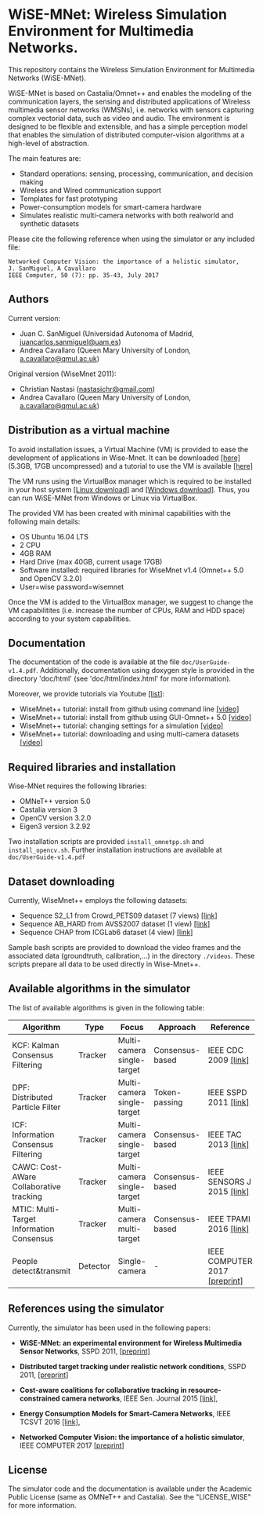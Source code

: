 WiSE-MNet: Wireless Simulation Environment for Multimedia Networks.
============================================================

This repository contains the Wireless Simulation Environment for Multimedia Networks (WiSE-MNet). 

WiSE-MNet is based on Castalia/Omnet++ and enables the modeling of the communication layers, the sensing and distributed applications of Wireless multimedia sensor networks (WMSNs), i.e. networks with sensors capturing complex vectorial data, such as video and audio. The environment is designed to be flexible and extensible, and has a simple perception model that enables the simulation of distributed computer-vision algorithms at a high-level of abstraction.

The main features are:

* Standard operations: sensing, processing, communication, and decision making
* Wireless and Wired communication support
* Templates for fast prototyping
* Power-consumption models for smart-camera hardware
* Simulates realistic multi-camera networks with both realworld
and synthetic datasets

Please cite the following reference when using the simulator or any included file:
 
```
Networked Computer Vision: the importance of a holistic simulator, 
J. SanMiguel, A Cavallaro
IEEE Computer, 50 (7): pp. 35-43, July 2017
```

Authors
-------
Current version:

* Juan C. SanMiguel (Universidad Autonoma of Madrid, juancarlos.sanmiguel@uam.es)
* Andrea Cavallaro (Queen Mary University of London, a.cavallaro@qmul.ac.uk)

Original version (WiseMnet 2011):

* Christian Nastasi (nastasichr@gmail.com)
* Andrea Cavallaro (Queen Mary University of London, a.cavallaro@qmul.ac.uk)


Distribution as a virtual machine
------------
To avoid installation issues, a Virtual Machine (VM) is provided to ease the development of applications in Wise-Mnet. It can be downloaded [[here]](http://www-vpu.eps.uam.es/wisemnet/ubuntu16-wisemnet-v1.4.ova) (5.3GB, 17GB uncompressed) and a tutorial to use the VM is available [[here]](https://youtu.be/_F5v-UrN-y0)

The VM runs using the VirtualBox manager which is required to be installed in your host system [[Linux download]](https://www.virtualbox.org/wiki/Linux_Downloads) and
[[Windows download]](http://download.virtualbox.org/virtualbox/5.1.28/VirtualBox-5.1.28-117968-Win.exe). Thus, you can run WiSE-MNet from Windows or Linux via VirtualBox. 

The provided VM has been created with minimal capabilities with the following main details:

* OS Ubuntu 16.04 LTS
* 2 CPU
* 4GB RAM
* Hard Drive (max 40GB, current usage 17GB) 
* Software installed: required libraries for WiseMnet v1.4 (Omnet++ 5.0 and OpenCV 3.2.0)
* User=wise password=wisemnet

Once the VM is added to the VirtualBox manager, we suggest to change the VM capabilitites (i.e. increase the number of CPUs, RAM and HDD space) according to your system capabilities.

Documentation
------------

The documentation of the code is available at the file `doc/UserGuide-v1.4.pdf`. Additionally, documentation using doxygen style is provided in the directory 'doc/html' (see 'doc/html/index.html' for more information). 

Moreover, we provide tutorials via Youtube [[list]](https://www.youtube.com/playlist?list=PLXw9Diaj9Nhlt3XczwnoEavshvuwDC4N0):

* WiseMnet++ tutorial: install from github using command line [[video]](https://youtu.be/8w01-vg5qIU)
* WiseMnet++ tutorial: install from github using GUI-Omnet++ 5.0 [[video]](https://youtu.be/rpwIUlUu-3Y)
* WiseMnet++ tutorial: changing settings for a simulation [[video]](https://www.youtube.com/watch?v=YGMkfrgR3JI)
* WiseMnet++ tutorial: downloading and using multi-camera datasets [[video]](https://www.youtube.com/watch?v=-Xym_Xk-9OQ)


Required libraries and installation
-------------------------------

Wise-MNet requires the following libraries:

* OMNeT++ version 5.0 
* Castalia version 3 
* OpenCV version 3.2.0 
* Eigen3 version 3.2.92

Two installation scripts are provided `install_omnetpp.sh` and `install_opencv.sh`. Further installation instructions are available at `doc/UserGuide-v1.4.pdf`

 
Dataset downloading
--------------------------------

Currently, WiseMnet++ employs the following datasets:

* Sequence S2_L1 from Crowd_PETS09 dataset (7 views) [[link]](https://goo.gl/vOOkzr)
* Sequence AB_HARD from AVSS2007 dataset (1 view) [[link]](https://goo.gl/NeCuzY)
* Sequence CHAP from ICGLab6 dataset (4 view) [[link]](https://www.tugraz.at/institute/icg/research/team-bischof/lrs/downloads/lab6)

Sample bash scripts are provided to download the video frames and the associated data (groundtruth, calibration,...) in the directory `./videos`. These scripts prepare all data to be used directly in Wise-Mnet++.

Available algorithms in the simulator
----------------------------------

The list of available algorithms is given in the following table:

Algorithm | Type | Focus | Approach | Reference         
------------- | ------------- | ------------- | ------------- | ------------------
KCF: Kalman Consensus Filtering  | Tracker | Multi-camera single-target | Consensus-based | IEEE CDC 2009 [[link]](http://ieeexplore.ieee.org/document/4118472)
DPF: Distributed Particle Filter  | Tracker | Multi-camera single-target | Token-passing | IEEE SSPD 2011 [[link]](http://ieeexplore.ieee.org/document/6253415/)
ICF: Information Consensus Filtering  | Tracker | Multi-camera single-target | Consensus-based | IEEE TAC 2013 [[link]](http://ieeexplore.ieee.org/document/6576197/)
CAWC: Cost-AWare Collaborative tracking  | Tracker | Multi-camera single-target | Consensus-based | IEEE SENSORS J 2015 [[link]](http://ieeexplore.ieee.org/document/694578/)
MTIC: Multi-Target Information Consensus  | Tracker | Multi-camera multi-target | Consensus-based | IEEE TPAMI 2016 [[link]](http://ieeexplore.ieee.org/document/7286852/)
People detect&transmit | Detector | Single-camera | - | IEEE COMPUTER 2017 [[preprint]](http://www.eecs.qmul.ac.uk/~andrea/wise-mnet.html)

References using the simulator
--------------------------------
 
Currently, the simulator has been used in the following papers:
 

* **WiSE-MNet: an experimental environment for Wireless Multimedia Sensor Networks**, SSPD 2011, [[preprint]](http://www.eecs.qmul.ac.uk/~andrea/wise-mnet.html)

* **Distributed target tracking under realistic network conditions**, SSPD 2011, [[preprint]](http://www.eecs.qmul.ac.uk/~andrea/wise-mnet.html)

* **Cost-aware coalitions for collaborative tracking in resource-constrained camera networks**, IEEE Sen. Journal 2015 [[link]](http://ieeexplore.ieee.org/document/6945780),

* **Energy Consumption Models for Smart-Camera Networks**, IEEE TCSVT 2016 [[link]](http://ieeexplore.ieee.org/document/7517353/),

* **Networked Computer Vision: the importance of a holistic simulator**, IEEE COMPUTER 2017 [[preprint]](http://www.eecs.qmul.ac.uk/~andrea/wise-mnet.html)

License
-------

The simulator code and the documentation is available under the Academic Public License (same as OMNeT++ and Castalia). See the "LICENSE_WISE" for more information. 
